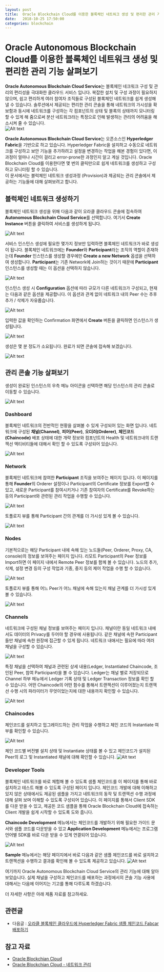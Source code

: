 ```yaml
---
layout: post
title:  Oracle Blockchain Cloud를 이용한 블록체인 네트워크 생성 및 편리한 관리 기능 살펴보기
date:   2018-10-25 17:50:00
categories: blockchain
---
```


# Oracle Autonomous Blockchain Cloud를 이용한 블록체인 네트워크 생성 및 편리한 관리 기능 살펴보기

**Oracle Autonomous Blockchain Cloud Service**는 블록체인 네크워크 구성 및 관리의 편리성을 극대화한 클라우드 서비스 입니다. 복잡한 설치 및 구성 과정이 필요하지 않으며, 쉽고 편리하게 여러 참여자 조직들로 구성된 블록체인 네트워크를 쉽게 생성해 낼 수 있습니다. 솔루션에서 제공되는 편리한 관리 콘솔을 통해 네트워크의 가시성을 확보함과 동시에 네트워크를 구성하는 각 컴포넌트의 상태 및 블록의 상태까지 모니터링 할 수 있게 해 줌으로써 분산 네트워크라는 특정으로 인해 발생하는 관리의 어려움을 해소시켜 줄 수 있습니다.<br/>
![Alt text](https://monosnap.com/image/q339C1ZvLdPOLtI9chCGznCMhCckRE.png)

**Oracle Autonomous Blockchain Cloud Service**는 오픈소스인 **Hyperledger Fabric**을 기반으로 하고 있습니다. Hyperledger Fabric을 설치하고 수동으로 네트워크를 구성하고 보안 기능을 추가하려고 설정을 변경하는 작업을 해본 경험이 있다면, 이 과정이 얼마나 시간이 걸리고 error-prone한 과정인지 알고 계실 것입니다. Oracle Blockchain Cloud를 이용한다면 몇 번의 클릭만으로 쉽게 네트워크를 생성하고 구성하고 모니터링 할 수 있습니다. <br/>
이 문서에서는 블럭체인 네트워크 생성과정 (Provision)과 제공되는 관리 콘솔에서 제공하는 기능들에 대해 살펴보려고 합니다.

## 블럭체인 네트워크 생성하기
블록체인 네트워크 생성을 위해 다음과 같이 오라클 클라우드 콘솔에 접속하여 **Autonomous Blockchain Cloud Service**를 선택합니다. 여기서 **Create Instance** 버튼을 클릭하여 서비스를 생성하게 됩니다.

![Alt text](https://monosnap.com/image/Xa0L90jPUzYuNO2v4aamsrq3Pkbm51)

서비스 인스턴스 생성에 필요한 몇가지 정보만 입력하면 블록체인 네트워크가 바로 생성이 됩니다. 블록체인 네트워크에는 **Founder**와 **Participant**라는 조직의 역할이 존재하는데 **Founder** 인스턴스를 생성할 경우에만 **Create a new Network** 옵셥을 선택하여 생성합니다. **Participant**는 기존 Network에 Join하는 것이기 때문에 **Participant** 인스턴스를 생성할 때는 이 옵션을 선택하지 않습니다.

![Alt text](https://monosnap.com/image/fyRMvK7LKcGwDWCcUW56Dza6Og1K2Y.png)

인스턴스 생성 시 **Configuration** 옵션에 따라 규모가 다른 네트워크가 구성되고, 현재는 다음과 같은 옵션을 제공합니다. 이 옵션과 관계 없이 네트워크 내의 Peer 수는 추후 추가 / 삭제가 자유롭습니다. 

![Alt text](https://monosnap.com/image/fYE5kooz6q29hqSNUDrIAcZblO3SlH.png)

입력한 값을 확인하는 Confirmation 화면에서 **Create** 버튼을 클릭하면 인스턴스가 생성됩니다.

![Alt text](https://monosnap.com/image/uEmSpXHtQ9PJDazF0FjArwj5l5OCgK.png)

생성은 몇 분 정도가 소요됩니다. 완료가 되면 콘솔에 접속해 보겠습니다.

![Alt text](https://monosnap.com/image/vIN4sKVU4UhpwgtJG5aH7jdqkgfJvd.png)

## 관리 콘솔 기능 살펴보기
생성이 완료된 인스턴스의 우측 메뉴 아이콘을 선택하면 해당 인스턴스의 관리 콘솔로 이동할 수 있습니다.

![Alt text](https://monosnap.com/image/iBOSxiyEAr3kaH1sBx1kdHwp42GAqL.png)

### Dashboard
블록체인 네트워크의 전반적인 현황을 살펴볼 수 있게 구성되어 있는 화면 입니다. 네트워크에 구성된 **채널(Channel)**, **피어(Peer)**, **오더러(Orderer)**, **체인코드(Chaincode)** 배포 상태에 대한 개략 정보와 컴포넌트의 Health 및 네트워크내의 트랜잭선 액티비티들에 대해서 확인 할 수 있도록 구성되어 있습니다.

![Alt text](https://monosnap.com/image/19gBg6bfdesB7mjQH58PyMq2sozuP8.png)

### Network
블록체인 네트워크에 참여한 **Participant** 조직을 보여주는 페이지 입니다. 이 페이지를 통해 **Founder**의 Orderer 설정이나 Participant의 Certificate 정보를 Export할 수 있고, 새로운 Participant를 참여시키거나 기존 참여자의 Certificate를 Revoke하는 등의 Participant와 관련된 관리 작업을 수행할 수 있습니다.

![Alt text](https://monosnap.com/image/Ej99WcyOLw5yI0wHQtwQQYIbb2aP9U.png)

토폴로지 뷰를 통해 Participant 간의 관계를 더 가시성 있게 볼 수 있습니다.

![Alt text](https://monosnap.com/image/L2eiBmkCFGgDvs7zTixh24pBQAqsKn.png)

### Nodes 
기본적으로는 해당 Participant 내에 속해 있는 노드들(Peer, Orderer, Proxy, CA, console)의 정보를 보여주는 페이지 입니다. 리모트 Participant의 Peer 정보를 Import하면 이 페이지 내에서 Remote Peer 정보를 함께 볼 수 있습니다. 노드의 추가, 삭제, 설정 변경 등의 구성 작업과 기종, 중지 등의 제어 작업을 수행 할 수 있습니다. 

![Alt text](https://monosnap.com/image/yiYrvJKAaPRmIRqlEgSeKLahcwlS67.png)

토폴로지 뷰를 통해 어느 Peer가 어느 채널에 속해 있는지 채널 관계를 더 가시성 있게 볼 수 있습니다.

![Alt text](https://monosnap.com/image/69VwqILYU36ZYxTa9SRhu2Grm7nERu.png)

### Channels
네트워크에 구성된 채널 정보를 보여주는 페이지 입니다. 채널이란 동일 네트워크 내에서도 데이터의 Privacy를 두어야 할 경우에 사용됩니다. 같은 채널에 속한 Participant들만 채널에 속한 원장에 접근할 수 있게 됩니다. 네트워크 내애서는 필요에 따라 여러 채널을 구성할 수 있습니다.

![Alt text](https://monosnap.com/image/hRNNK3W9UYgEN5UkZA5UB6PjyviSD4.png)

특정 채널을 선택하여 채널과 관련된 상세 내용(Ledger, Instantiated Chaincode, 조인된 Peer, 참여 Participant)을 볼 수 있습니다.
Ledger는 채널 별로 저장되므로 Channel 하부 메뉴에서 Ledger 기록 상태 및 Ledger Transaction 정보를 확인 할 수 있습니다. 어떤 Chaincode의 어떤 함수를 통해서 트랜잭션이 이루어졌는지 트랜잭선 수행 시의 파라미터가 무엇이었는지에 대한 내용까지 확인할 수 있습니다.

![Alt text](https://monosnap.com/image/myIZfCoDq4Ud9GsebPTu3Xn6YsKuB5.png)

### Chaincodes
체인코드를 설치하고 업그레이드하는 관리 작업을 수행하고 체인 코드의 Instantiate 여부를 확인할 수 있습니다.

![Alt text](https://monosnap.com/image/ZcWamS9Dq9Q0buQkwEgfqCh5MdE4JP.png)

체인 코드별 버전별 설치 상태 및 Instantiate 상태를 볼 수 있고 체인코드가 설치된 Peer의 로그 및 Instantiated 채널에 대해 확인할 수 있습니다.
![Alt text](https://monosnap.com/image/1BadxytBPNMzEzfBBMPpaFzpFquHQ9.png)

### Developer Tools
블록체인 네트워크를 바로 체험해 볼 수 있도록 샘플 체인코드를 이 페이지를 통해 바로 설치하고 테스트 해볼 수 있도록 구성된 페이지 입니다. 체인코드 개발에 대해 이해하고 있지 않은 상태에서도 제공된 샘플을 가지고 네트워크의 동작 및 트랜잭션 수행 과정에 대해 살펴 보며 이해할 수 있도록 구성되어 있습니다. 이 페이지를 통해서 Client SDK를 다운 받을 수 있고, 제공돈 코드 샘플을 통해 Oracle Blockchain Cloud에 접속하는 Client 개발을 쉽게 시작할 수 있도록 도와 줍니다.

**Chaincode Development** 메뉴에서는 체인코드를 개발하기 위해 필요한 가이드 문서와 샘플 코드를 다운받을 수 있고
**Application Development** 메뉴에서는 프로그램 언어별 SDK를 바로 다운 받을 수 있게 연결되어 있습니다.

![Alt text](https://monosnap.com/image/uQ0ogNocR7QPuLedhIcES6SsbYYssC.png)

**Sample** 메뉴에서는 해당 페이지에서 바로 다음과 같은 샘플 체인코드를 바로 설치하고 트랜잭션을 수행하고 결과를 확인해 볼 수 있도록 제공하고 있습니다.
![Alt text](https://monosnap.com/image/akOTKab3kZPAYVAVgF0drvTAYmfmV2.png)

여기까지 Oracle Autonomous Blockchain Cloud Service의 관리 기능에 대해 알아보았습니다. 실제 채널을 구성하고 체인코드를 배포하는 과정에서의 콘솔 기능 사용에 대해서는 다음에 이어지는 기고를 통해 다루도록 하겠습니다.

더 자세한 사항은 아래 제품 자료를 참고하세요.
## 관련글
- 다음글 : [오라클 블록체인 클라우드에 Hyperledger Fabric 샘플 체인코드 Fabcar 배포하기](https://mee-nam-lee.github.io/docs/blockchain002/)

## 참고 자료
- [Oracle Blockchian Cloud](https://docs.oracle.com/en/cloud/paas/blockchain-cloud/index.html)
- [Oracle Blockchian Cloud - 네트워크 관리](https://docs.oracle.com/en/cloud/paas/blockchain-cloud/admintasks.html)